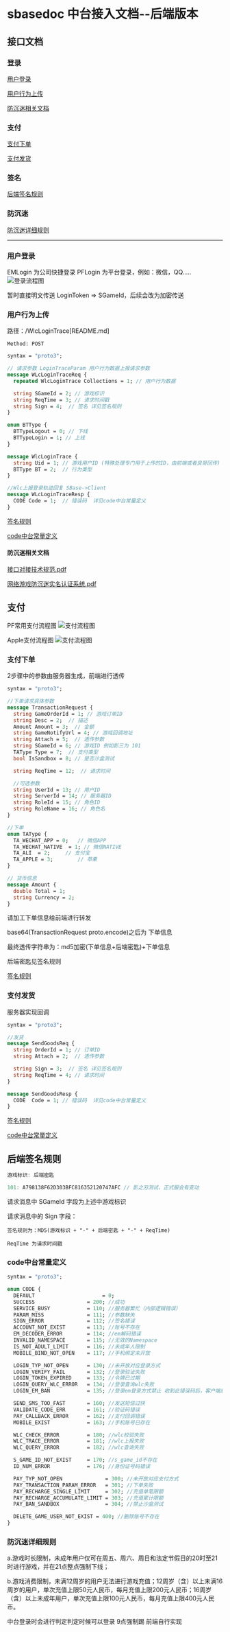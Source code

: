 # sbasedoc 中台接入文档--后端版本

## 接口文档

### 登录
[用户登录](#login)

[用户行为上传](#usertrace)

[防沉迷相关文档](#wlc)
### 支付
[支付下单](#paytransaction)

[支付发货](#sendgoods)

### 签名
[后端签名规则](#sign)

### 防沉迷
[防沉迷详细规则](#chenmi)

---
### <a id="login">用户登录</a>
EMLogin 为公司快捷登录 PFLogin 为平台登录，例如：微信，QQ.....
![登录流程图](../image/login.png)

暂时直接明文传送 LoginToken => SGameId，后续会改为加密传送
### <a id="usertrace">用户行为上传</a> 
路径：/WlcLoginTrace[README.md]

```
Method: POST
```

```protobuf
syntax = "proto3";

// 请求参数 LoginTraceParam 用户行为数据上报请求参数
message WLcLoginTraceReq {
  repeated WlcLoginTrace Collections = 1; // 用户行为数据

  string SGameId = 2; // 游戏标识
  string ReqTime = 3; // 请求时间戳
  string Sign = 4;  // 签名 详见签名规则
}

enum BTType {
  BTTypeLogout = 0; // 下线
  BTTypeLogin = 1; // 上线
}

message WlcLoginTrace {
  string Uid = 1; // 游戏用户ID (特殊处理专门用于上传的ID，由前端或者良哥回传)
  BTType BT = 2;  // 行为类型
}

//Wlc上报登录轨迹回复 SBase->Client
message WLcLoginTraceResp {
  CODE Code = 1;  // 错误码  详见code中台常量定义
}
```
[签名规则](#sign)

[code中台常量定义](#code)

#### <a id="wlc">防沉迷相关文档</a>

[接口对接技术规范.pdf](../WLC/接口对接技术规范.pdf)

[网络游戏防沉迷实名认证系统.pdf](../WLC/网络游戏防沉迷实名认证系统.pdf)

## 支付
PF常用支付流程图
![支付流程图](../image/pay.png)

Apple支付流程图
![支付流程图](../image/ApplePay.png)

### <a id="paytransaction">支付下单</a>

2步骤中的参数由服务器生成，前端进行透传

```protobuf
syntax = "proto3";

//下单请求具体参数
message TransactionRequest {
  string GameOrderId = 1; // 游戏订单ID
  string Desc = 2;  // 描述
  Amount Amount = 3;  // 金额
  string GameNotifyUrl = 4; // 游戏回调地址
  string Attach = 5;  // 透传参数
  string SGameId = 6; // 游戏ID 例如影三为 101
  TAType Type = 7;  // 支付类型
  bool IsSandbox = 8; // 是否沙盒测试

  string ReqTime = 12;  // 请求时间

  //可选参数
  string UserId = 13; // 用户ID
  string ServerId = 14; // 服务器ID
  string RoleId = 15; // 角色ID
  string RoleName = 16; // 角色名
}

//下单
enum TAType {
  TA_WECHAT_APP = 0;   // 微信APP
  TA_WECHAT_NATIVE  = 1; // 微信NATIVE
  TA_ALI  = 2;     // 支付宝
  TA_APPLE = 3;        // 苹果
}

// 货币信息
message Amount {
  double Total = 1;
  string Currency = 2;
}
```

请加工下单信息给前端进行转发

base64(TransactionRequest proto.encode)之后为 下单信息

最终透传字符串为：md5加密(下单信息+后端密匙)+下单信息  

后端密匙见签名规则

[签名规则](#sign)

### <a id="sendgoods">支付发货</a>

服务器实现回调

```protobuf
syntax = "proto3";

//发货
message SendGoodsReq {
  string OrderId = 1; // 订单ID
  string Attach = 2;  // 透传参数

  string Sign = 3;  // 签名 详见签名规则
  string ReqTime = 4; // 请求时间
}

message SendGoodsResp {
  CODE  Code = 1; // 错误码  详见code中台常量定义
}
```
[签名规则](#sign)

[code中台常量定义](#code)

## <a id="sign">后端签名规则</a>
```go
游戏标识: 后端密匙

101: A798138F62D303BFC816352120747AFC // 影之刃测试，正式服会有变动
```

请求消息中 SGameId 字段为上述中游戏标识

请求消息中的 Sign 字段：

    签名规则为：MD5(游戏标识 + "-" + 后端密匙 + "-" + ReqTime)

    ReqTime 为请求时间戳

### <a id="code">code中台常量定义</a>
```protobuf
syntax = "proto3";

enum CODE {
  DEFAULT 			           = 0;
  SUCCESS                 = 200; //成功
  SERVICE_BUSY            = 110; //服务器繁忙（内部逻辑错误）
  PARAM_MISS              = 111; //参数缺失
  SIGN_ERROR              = 112; //签名错误
  ACCOUNT_NOT_EXIST       = 113; //账号不存在
  EM_DECODER_ERROR        = 114; //em解码错误
  INVALID_NAMESPACE       = 115; //无效的Namespace
  IS_NOT_ADULT_LIMIT      = 116; //未成年人限制
  MOBILE_BIND_NOT_OPEN    = 117; //手机绑定未开放

  LOGIN_TYP_NOT_OPEN      = 130; //未开放对应登录方式
  LOGIN_VERIFY_FAIL       = 132; //登录验证失败
  LOGIN_TOKEN_EXPIRED     = 133; //令牌已过期
  LOGIN_QUERY_WLC_ERROR   = 134; //登录查询wlc失败
  LOGIN_EM_BAN            = 135; //登录em登录方式禁止 收到此错误码后，客户端应该删除本地的em登录方式

  SEND_SMS_TOO_FAST       = 160; //发送短信过快
  VALIDATE_CODE_ERR       = 161; //验证码错误
  PAY_CALLBACK_ERROR      = 162; //支付回调错误
  MOBILE_EXIST            = 163; //手机账号已存在

  WLC_CHECK_ERROR         = 180; //wlc校验失败
  WLC_TRACE_ERROR         = 181; //wlc上报失败
  WLC_QUERY_ERROR         = 182; //wlc查询失败

  S_GAME_ID_NOT_EXIST     = 170; //s_game_id不存在
  ID_NUM_ERROR            = 176; //身份证号码错误

  PAY_TYP_NOT_OPEN              = 300; //未开放对应支付方式
  PAY_TRANSACTION_PARAM_ERROR   = 301; //下单失败
  PAY_RECHARGE_SINGLE_LIMIT     = 302; //充值单笔限额
  PAY_RECHARGE_ACCUMULATE_LIMIT = 303; //充值累计限额
  PAY_BAN_SANDBOX               = 304; //禁止沙盒测试

  DELETE_GAME_USER_NOT_EXIST = 400; //删除账号不存在
}
```

###  <a id="chenmi">防沉迷详细规则</a>

a.游戏时长限制，未成年用户仅可在周五、周六、周日和法定节假日的20时至21时进行游戏，并在21点整点强制下线；

b.游戏消费限制，未满12周岁的用户无法进行游戏充值；12周岁（含）以上未满16周岁的用户，单次充值上限50元人民币，每月充值上限200元人民币；16周岁（含）以上未成年用户，单次充值上限100元人民币，每月充值上限400元人民币。

中台登录时会进行判定判定时候可以登录 9点强制踢 前端自行实现 